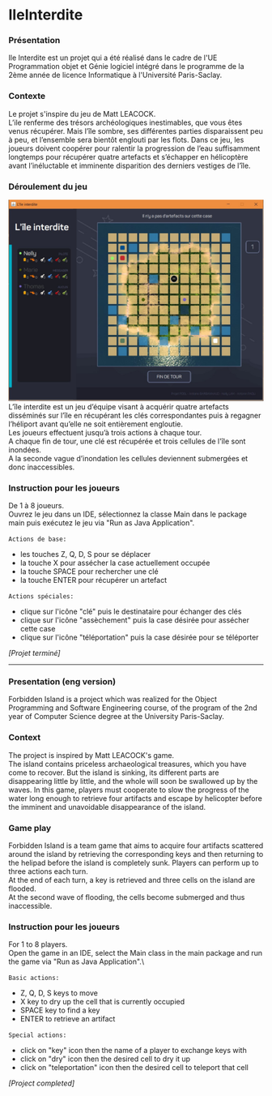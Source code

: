 # IleInterdite

### Présentation
Ile Interdite est un projet qui a été réalisé dans le cadre de l'UE Programmation objet et Génie logiciel 
intégré dans le programme de la 2ème année de licence Informatique à l'Université Paris-Saclay.

### Contexte
Le projet s'inspire du jeu de Matt LEACOCK.\
L’ile renferme des trésors archéologiques inestimables, que vous êtes venus récupérer. Mais l’île
sombre, ses différentes parties disparaissent peu à peu, et l’ensemble sera bientôt englouti par les
flots. Dans ce jeu, les joueurs doivent coopérer pour ralentir la progression de
l’eau suffisamment longtemps pour récupérer quatre artefacts et s’échapper en hélicoptère avant
l’inéluctable et imminente disparition des derniers vestiges de l’île.

### Déroulement du jeu
![Alt text](https://github.com/nelly-lam/IleInterdite/blob/master/ile_interdite/src/images/ile_interdite_play2.jpg?raw=true)
L’île interdite est un jeu d’équipe visant à acquérir quatre artefacts disséminés sur l’île en récupérant les clés correspondantes 
puis à regagner l’héliport avant qu’elle ne soit entièrement engloutie.\
Les joueurs effectuent jusqu’à trois actions à chaque tour.\
A chaque fin de tour, une clé est récupérée et trois cellules de l'île sont inondées. \
A la seconde vague d’inondation les cellules deviennent submergées et donc inaccessibles.

### Instruction pour les joueurs
De 1 à 8 joueurs.\
Ouvrez le jeu dans un IDE, sélectionnez la classe Main dans le package main puis exécutez le jeu via "Run as Java Application".

`Actions de base:`
- les touches Z, Q, D, S pour se déplacer
- la touche X pour assécher la case actuellement occupée
- la touche SPACE pour rechercher une clé
- la touche ENTER pour récupérer un artefact

`Actions spéciales:`
- clique sur l'icône "clé" puis le destinataire pour échanger des clés
- clique sur l'icône "assèchement" puis la case désirée pour assécher cette case
- clique sur l'icône "téléportation" puis la case désirée pour se téléporter


*[Projet terminé]*

---

### Presentation (eng version)
Forbidden Island is a project which was realized for the Object Programming and Software Engineering course, of the program 
of the 2nd year of Computer Science degree at the University Paris-Saclay.

### Context
The project is inspired by Matt LEACOCK's game.\
The island contains priceless archaeological treasures, which you have come to recover. But the island
is sinking, its different parts are disappearing little by little, and the whole will soon be swallowed up by the waves. 
In this game, players must cooperate to slow the progress of the water long enough to retrieve four artifacts and escape by helicopter 
before the imminent and unavoidable disappearance of the island.

### Game play
Forbidden Island is a team game that aims to acquire four artifacts scattered around the island 
by retrieving the corresponding keys and then returning to the helipad before the island is completely sunk.
Players can perform up to three actions each turn.\
At the end of each turn, a key is retrieved and three cells on the island are flooded.\
At the second wave of flooding, the cells become submerged and thus inaccessible.

### Instruction pour les joueurs
For 1 to 8 players.\
Open the game in an IDE, select the Main class in the main package and run the game via "Run as Java Application".\

`Basic actions:`
- Z, Q, D, S keys to move
- X key to dry up the cell that is currently occupied
- SPACE key to find a key
- ENTER to retrieve an artifact

`Special actions:`
- click on "key" icon then the name of a player to exchange keys with
- click on "dry" icon then the desired cell to dry it up
- click on "teleportation" icon then the desired cell to teleport that cell

*[Project completed]*
